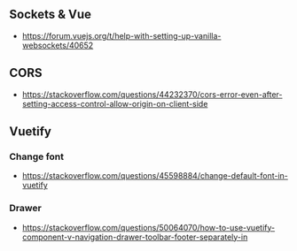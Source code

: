 ## Sockets & Vue
+ https://forum.vuejs.org/t/help-with-setting-up-vanilla-websockets/40652

## CORS
+ https://stackoverflow.com/questions/44232370/cors-error-even-after-setting-access-control-allow-origin-on-client-side


## Vuetify
### Change font
+ https://stackoverflow.com/questions/45598884/change-default-font-in-vuetify

### Drawer
+ https://stackoverflow.com/questions/50064070/how-to-use-vuetify-component-v-navigation-drawer-toolbar-footer-separately-in